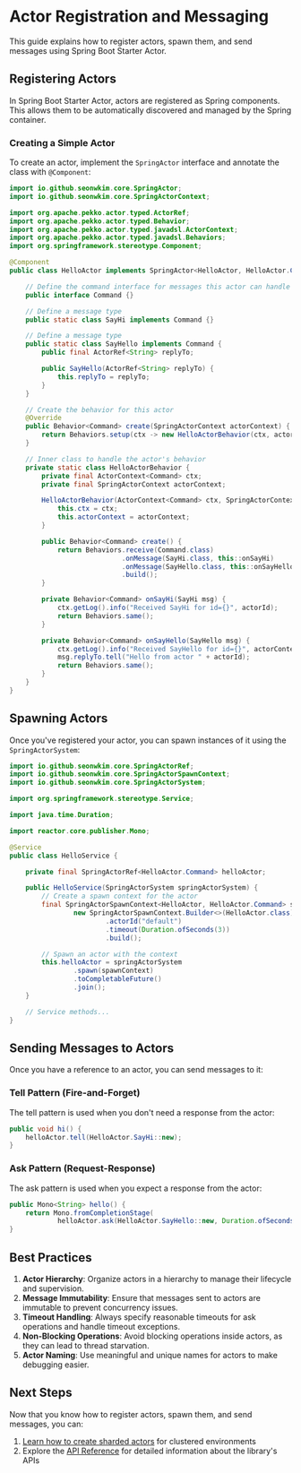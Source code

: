 # Actor Registration and Messaging

This guide explains how to register actors, spawn them, and send messages using Spring Boot Starter Actor.

## Registering Actors

In Spring Boot Starter Actor, actors are registered as Spring components. This allows them to be automatically
discovered and managed by the Spring container.

### Creating a Simple Actor

To create an actor, implement the `SpringActor` interface and annotate the class with `@Component`:

```java
import io.github.seonwkim.core.SpringActor;
import io.github.seonwkim.core.SpringActorContext;

import org.apache.pekko.actor.typed.ActorRef;
import org.apache.pekko.actor.typed.Behavior;
import org.apache.pekko.actor.typed.javadsl.ActorContext;
import org.apache.pekko.actor.typed.javadsl.Behaviors;
import org.springframework.stereotype.Component;

@Component
public class HelloActor implements SpringActor<HelloActor, HelloActor.Command> {

    // Define the command interface for messages this actor can handle
    public interface Command {}

    // Define a message type 
    public static class SayHi implements Command {}

    // Define a message type
    public static class SayHello implements Command {
        public final ActorRef<String> replyTo;

        public SayHello(ActorRef<String> replyTo) {
            this.replyTo = replyTo;
        }
    }

    // Create the behavior for this actor
    @Override
    public Behavior<Command> create(SpringActorContext actorContext) {
        return Behaviors.setup(ctx -> new HelloActorBehavior(ctx, actorContext).create());
    }

    // Inner class to handle the actor's behavior
    private static class HelloActorBehavior {
        private final ActorContext<Command> ctx;
        private final SpringActorContext actorContext;

        HelloActorBehavior(ActorContext<Command> ctx, SpringActorContext actorContext) {
            this.ctx = ctx;
            this.actorContext = actorContext;
        }

        public Behavior<Command> create() {
            return Behaviors.receive(Command.class)
                            .onMessage(SayHi.class, this::onSayHi)
                            .onMessage(SayHello.class, this::onSayHello)
                            .build();
        }

        private Behavior<Command> onSayHi(SayHi msg) {
            ctx.getLog().info("Received SayHi for id={}", actorId);
            return Behaviors.same(); 
        }

        private Behavior<Command> onSayHello(SayHello msg) {
            ctx.getLog().info("Received SayHello for id={}", actorContext.getId());
            msg.replyTo.tell("Hello from actor " + actorId);
            return Behaviors.same();
        }
    }
}
```

## Spawning Actors

Once you've registered your actor, you can spawn instances of it using the `SpringActorSystem`:

```java
import io.github.seonwkim.core.SpringActorRef;
import io.github.seonwkim.core.SpringActorSpawnContext;
import io.github.seonwkim.core.SpringActorSystem;

import org.springframework.stereotype.Service;

import java.time.Duration;

import reactor.core.publisher.Mono;

@Service
public class HelloService {

    private final SpringActorRef<HelloActor.Command> helloActor;

    public HelloService(SpringActorSystem springActorSystem) {
        // Create a spawn context for the actor
        final SpringActorSpawnContext<HelloActor, HelloActor.Command> spawnContext =
                new SpringActorSpawnContext.Builder<>(HelloActor.class)
                        .actorId("default")
                        .timeout(Duration.ofSeconds(3))
                        .build();

        // Spawn an actor with the context
        this.helloActor = springActorSystem
                .spawn(spawnContext)
                .toCompletableFuture()
                .join();
    }

    // Service methods...
}
```

## Sending Messages to Actors

Once you have a reference to an actor, you can send messages to it:

### Tell Pattern (Fire-and-Forget)

The tell pattern is used when you don't need a response from the actor:

```java
public void hi() {
    helloActor.tell(HelloActor.SayHi::new);
}
```

### Ask Pattern (Request-Response)

The ask pattern is used when you expect a response from the actor:

```java
public Mono<String> hello() {
    return Mono.fromCompletionStage(
            helloActor.ask(HelloActor.SayHello::new, Duration.ofSeconds(3)));
}
```

## Best Practices

1. **Actor Hierarchy**: Organize actors in a hierarchy to manage their lifecycle and supervision.
2. **Message Immutability**: Ensure that messages sent to actors are immutable to prevent concurrency issues.
3. **Timeout Handling**: Always specify reasonable timeouts for ask operations and handle timeout exceptions.
4. **Non-Blocking Operations**: Avoid blocking operations inside actors, as they can lead to thread starvation.
5. **Actor Naming**: Use meaningful and unique names for actors to make debugging easier.

## Next Steps

Now that you know how to register actors, spawn them, and send messages, you can:

1. [Learn how to create sharded actors](sharded-actors.md) for clustered environments
2. Explore the [API Reference](../api-reference.md) for detailed information about the library's APIs
